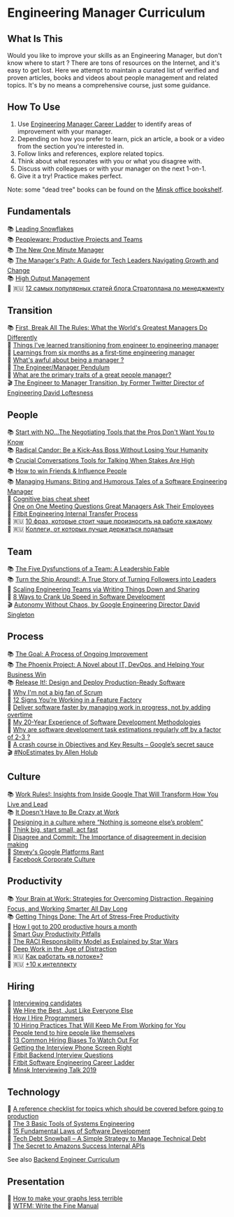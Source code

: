 # Engineering Manager Curriculum

## What Is This

Would you like to improve your skills as an Engineering Manager, but don't know where to start ? There are tons of resources on the Internet, and it's easy to get lost. Here we attempt to maintain a curated list of verified and proven articles, books and videos about people management and related topics. It's by no means a comprehensive course, just some guidance.

## How To Use

1. Use [Engineering Manager Career Ladder](https://wiki.fitbit.com/display/IPD/Software+Manager+Career+Ladder) to identify areas of improvement with your manager.
2. Depending on how you prefer to learn, pick an article, a book or a video from the section you're interested in. 
3. Follow links and references, explore related topics.
4. Think about what resonates with you or what you disagree with. 
5. Discuss with colleagues or with your manager on the next 1-on-1.
6. Give it a try! Practice makes perfect.

Note: some "dead tree" books can be found on the [Minsk office bookshelf](https://wiki.fitbit.com/display/intranet/Minsk+Bookshelf>).

## Fundamentals
📚 [Leading Snowflakes](https://leadingsnowflakes.com "Leading Snowflakes offers you proven tools and practices for improving your management skills that you can implement – starting today. It gives very concrete advice, and it explains the people side in terms of skills that may already be familiar to you as an engineer.")  
📚 [Peopleware: Productive Projects and Teams](https://www.amazon.com/dp/0321934113/ref=cm_sw_em_r_mt_dp_U_dEUTDbKXDMDVH "Think about the social and human issues in software development. This is the only way we’re going to make more humane, productive workplaces.")  
📚 [The New One Minute Manager](https://www.amazon.com/dp/8172234996/ref=cm_sw_em_r_mt_dp_U_5nUTDbCKMYCPS "It’s basically a short story about a manager who is very good at his job, particularly in one area. It’s like a GitHub gist that solves a problem in under 100 lines of code.")  
📚 [The Manager's Path: A Guide for Tech Leaders Navigating Growth and Change](https://www.amazon.com/dp/1491973897/ref=cm_sw_em_r_mt_dp_U_muUTDb1GWFGVB "What makes this book awesome is that it offers a clear and simple description of your responsibilities and goals at every step in the leadership ladder.")  
📚 [High Output Management](https://www.amazon.com/dp/0679762884/ref=cm_sw_em_r_mt_dp_U_WvUTDb7DE8BGY "A landmark book by Intel CEO Andy Grove. Introduced many of the management best practices such as 1-1, OKR, etc.")   
📃 🇷🇺 [12 самых популярных статей блога Стратоплана по менеджменту](https://habr.com/ru/company/stratoplan/blog/257301/)

## Transition
📚 [First, Break All The Rules: What the World's Greatest Managers Do Differently](https://www.amazon.com/dp/1595621113/ref=cm_sw_em_r_mt_dp_U_kDUTDbA313HF6 "Gallup presents the remarkable findings of its revolutionary study of more than 80,000 managers in First, Break All the Rules, revealing what the world’s greatest managers do differently. With vital performance and career lessons and ideas for how to apply them, it is a must-read for managers at every level.")  
📃 [Things I've learned transitioning from engineer to engineering manager](https://blog.pragmaticengineer.com/things-ive-learned-transitioning-from-engineer-to-engineering-manager/)  
📃 [Learnings from six months as a first-time engineering manager](http://www.dein.fr/2014-01-29-learnings-from-six-months-as-a-first-time.html)  
📃 [What's awful about being a manager ?](https://www.onebigfluke.com/2016/04/whats-awful-building-software.html)   
📃 [The Engineer/Manager Pendulum](https://charity.wtf/2017/05/11/the-engineer-manager-pendulum/)  
📃 [What are the primary traits of a great people manager?](https://www.quora.com/What-are-the-primary-traits-of-a-great-people-manager)  
🎬 [The Engineer to Manager Transition, by Former Twitter Director of Engineering David Loftesness](https://www.youtube.com/watch?v=qaHEy1I2M5Q)  

## People
📚 [Start with NO...The Negotiating Tools that the Pros Don't Want You to Know](https://www.amazon.com/dp/0609608002/ref=cm_sw_em_r_mt_dp_U_.DUTDbVBSXDZ7 "Start with No introduces a system of decision-based negotiation that teaches you how to understand and control these emotions. Think a win-win solution is the best way to make the deal? Think again.")  
📚 [Radical Candor: Be a Kick-Ass Boss Without Losing Your Humanity](https://www.amazon.com/dp/1250235375/ref=cm_sw_em_r_mt_dp_U_SeTTDb3S8TWMS "Radical Candor is a framework on how to relate to people. Striving to achieve even 50% of it will make you a better leader.")    
📚 [Crucial Conversations Tools for Talking When Stakes Are High](https://www.amazon.com/dp/0071771328/ref=cm_sw_em_r_mt_dp_U_FcUTDbTKRVNAW "Prepare for high-stakes situations. Transform anger and hurt feelings into powerful dialogue. Make it safe to talk about almost anything. Be persuasive, not abrasive")  
📚 [How to win Friends & Influence People](https://www.amazon.com/dp/8189297813/ref=cm_sw_em_r_mt_dp_U_WbUTDb5R9132C "This is literally a timeless classic for anyone interested in leadership.")     
📚 [Managing Humans: Biting and Humorous Tales of a Software Engineering Manager](https://www.amazon.com/dp/1484221575/ref=cm_sw_em_r_mt_dp_U_pwUTDb6X96D5A "Read hilarious stories with serious lessons that Michael Lopp extracts from his varied and sometimes bizarre experiences as a manager at Apple, Pinterest, Palantir, Netscape, Symantec, Slack, and Borland.")    
📃 [Cognitive bias cheat sheet](https://medium.com/better-humans/cognitive-bias-cheat-sheet-55a472476b18)  
📃 [One on One Meeting Questions Great Managers Ask Their Employees](https://medium.com/swlh/one-on-one-meeting-questions-great-managers-ask-their-employees-dfb33c31f2f2)   
📃 [Fitbit Engineering Internal Transfer Process](https://wiki.fitbit.com/display/IPD/Engineering+Internal+Transfer+Process)  
📃 🇷🇺 [10 фраз, которые стоит чаще произносить на работе каждому](https://lifehacker.ru/2018/01/31/10-fraz-na-rabote/)  
📃 🇷🇺 [Коллеги, от которых лучше держаться подальше](http://www.prostobankir.com.ua/hr/stati/kollegi_ot_kotoryh_luchshe_derzhatsya_podalshe)  

## Team
📚 [The Five Dysfunctions of a Team: A Leadership Fable](https://www.amazon.com/dp/0787960756/ref=cm_sw_em_r_mt_dp_U_-IUTDbNZAPDQZ "Throughout the story, author reveals the five dysfunctions which go to the very heart of why teams even the best ones-often struggle. He outlines a powerful model and actionable steps that can be used to overcome these common hurdles and build a cohesive, effective team.")  
📚 [Turn the Ship Around!: A True Story of Turning Followers into Leaders](https://www.amazon.com/dp/1591846404/ref=cm_sw_em_r_mt_dp_U_ODUTDb7NJVZN6 "The best how-to manual anywhere for managers on delegating, training, and driving flawless execution.")  
📃 [Scaling Engineering Teams via Writing Things Down and Sharing](https://blog.pragmaticengineer.com/scaling-engineering-teams-via-writing-things-down-rfcs/)  
📃 [8 Ways to Crank Up Speed in Software Development](https://www.targetprocess.com/articles/speed-in-software-development/)  
🎬 [Autonomy Without Chaos, by Google Engineering Director David Singleton](https://www.youtube.com/watch?v=RKgZmHhSD9I)  

## Process
📚 [The Goal: A Process of Ongoing Improvement](https://www.amazon.com/dp/0884271951/ref=cm_sw_em_r_mt_dp_U_RDUTDbDTVV4YM "Alex Rogo is a harried plant manager working ever more desperately to try improve performance. His factory is rapidly heading for disaster. So is his marriage. He has ninety days to save his plant - or it will be closed by corporate HQ, with hundreds of job losses.")  
📚 [The Phoenix Project: A Novel about IT, DevOps, and Helping Your Business Win](https://www.amazon.com/dp/1942788290/ref=cm_sw_em_r_mt_dp_U_MDUTDb4JFEG2A "Bill, an IT manager at Parts Unlimited, has been tasked with taking on a project critical to the future of the business, code named Phoenix Project. But the project is massively over budget and behind schedule. The CEO demands Bill must fix the mess in ninety days or else Bill's entire department will be outsourced.")    
📚 [Release It!: Design and Deploy Production-Ready Software](https://www.amazon.com/dp/1680502395/ref=cm_sw_em_r_mt_dp_U_FTUTDbZ2P8HDZ "The author shows you how to create systems that run longer, with fewer failures, and recover better when bad things happen.")  
📃 [Why I'm not a big fan of Scrum](http://okigiveup.net/not-big-fan-of-scrum/)  
📃 [12 Signs You’re Working in a Feature Factory](https://cutle.fish/blog/12-signs-youre-working-in-a-feature-factory#.a6e2c4cev)  
📃 [Deliver software faster by managing work in progress, not by adding overtime](https://developers.soundcloud.com/blog/deliver-software-faster-by-managing-work-in-progress-not-by-adding-overtime)  
📃 [My 20-Year Experience of Software Development Methodologies](https://zwischenzugs.com/2017/10/15/my-20-year-experience-of-software-development-methodologies/)  
📃 [Why are software development task estimations regularly off by a factor of 2-3 ?](https://www.quora.com/Engineering-Management/Why-are-software-development-task-estimations-regularly-off-by-a-factor-of-2-3/answer/Michael-Wolfe?srid=24b&share=1)  
📃 [A crash course in Objectives and Key Results – Google’s secret sauce](https://www.perdoo.com/blog/a-crash-course-okr/)  
🎬 [#NoEstimates by Allen Holub](https://www.youtube.com/watch?v=QVBlnCTu9Ms)  

## Culture
📚 [Work Rules!: Insights from Inside Google That Will Transform How You Live and Lead](https://www.amazon.com/dp/1455554790/ref=cm_sw_em_r_mt_dp_U_DDUTDb28VXZCW "The book provides teaching examples from a range of industries-including lauded companies that happen to be hideous places to work and little-known companies that achieve spectacular results by valuing and listening to their employees.")  
📚 [It Doesn't Have to Be Crazy at Work](https://www.amazon.com/dp/0062874780/ref=cm_sw_em_r_mt_dp_U_nEUTDbRVTFM30 "The authors of the broadly reject the prevailing notion that long hours, aggressive hustle, and 'whatever it takes' are required to run a successful business today. 'Calm' has been the cornerstone of their company's culture since Basecamp began twenty years ago.")   
📃 [Designing in a culture where “Nothing is someone else’s problem”](https://medium.com/conveyor-ideas/designing-in-a-culture-where-nothing-is-someone-else-s-problem-8b9040f40d33)  
📃 [Think big, start small, act fast](https://hackernoon.com/think-big-start-small-act-fast-6fdab1f771ea)  
📃 [Disagree and Commit: The Importance of disagreement in decision making](https://hackernoon.com/disagree-and-commit-the-importance-of-disagreement-in-decision-making-b31d1b5f1bdc)  
📃 [Stevey's Google Platforms Rant](https://gist.github.com/chitchcock/1281611)  
📃 [Facebook Corporate Culture](https://www.linkedin.com/pulse/6-posters-reflect-facebook-corporate-culture-cenk-eser/)  

## Productivity
📚 [Your Brain at Work: Strategies for Overcoming Distraction, Regaining Focus, and Working Smarter All Day Long](https://www.amazon.com/dp/0061771295/ref=cm_sw_em_r_mt_dp_U_8pUTDbMZ23JHA "The author burrows deep inside the heads of one modern two-career couple to examine how each partner processes the workday―revealing how a more nuanced understanding of the brain can allow us to better organize, prioritize, recall, and sort our daily lives.")  
📚 [Getting Things Done: The Art of Stress-Free Productivity](https://www.amazon.com/dp/0143126563/ref=cm_sw_em_r_mt_dp_U_vqUTDb6QFY838 "“GTD” is now shorthand for an entire way of approaching professional and personal tasks, and has spawned an entire culture of websites, organizational tools, seminars, and offshoots.")  
📃 [How I got to 200 productive hours a month](https://qotoqot.com/blog/improving-focus/)  
📃 [Smart Guy Productivity Pitfalls](http://bookofhook.blogspot.com/2013/03/smart-guy-productivity-pitfalls.html?m=1)  
📃 [The RACI Responsibility Model as Explained by Star Wars](https://www.linkedin.com/pulse/raci-responsibility-model-explained-star-wars-matthew-inman/)  
📃 [Deep Work in the Age of Distraction](https://www.7pace.com/blog/deep-work-in-the-age-of-distraction)  
📃 🇷🇺 [Как работать «в потоке»?](https://habr.com/ru/post/117176/)  
📃 🇷🇺 [+10 к интеллекту](https://habr.com/ru/post/135075/)

## Hiring
📃 [Interviewing candidates](https://ericlippert.com/2015/06/08/interviewing-candidates/)  
📃 [We Hire the Best, Just Like Everyone Else](https://blog.codinghorror.com/we-hire-the-best-just-like-everyone-else/)  
📃 [How I Hire Programmers](http://www.aaronsw.com/weblog/hiring)  
📃 [10 Hiring Practices That Will Keep Me From Working for You](https://dev.to/jacobherrington/10-hiring-practices-that-will-keep-me-from-working-for-you-32o5)  
📃 [People tend to hire people like themselves](https://medium.com/@ltelkins/news-flash-people-tend-to-hire-people-like-themselves-61afd132b3fd)  
📃 [13 Common Hiring Biases To Watch Out For](https://harver.com/blog/hiring-biases/)   
📃 [Getting the Interview Phone Screen Right](https://blog.codinghorror.com/getting-the-interview-phone-screen-right/)  
📃 [Fitbit Backend Interview Questions](https://wiki.fitbit.com/display/dev/Backend+Interview+Questions)  
📃 [Fitbit Software Engineering Career Ladder](https://wiki.fitbit.com/display/IPD/Software+Engineering+Career+Ladder)   
📃 [Minsk Interviewing Talk 2019](https://docs.google.com/presentation/d/1j_eoJyRICMd2R1iK1ZVMKyIi6N6UXQb0th6wWXy3vpg/edit?usp=sharing)  

## Technology
📃 [A reference checklist for topics which should be covered before going to production](https://github.com/mtdvio/going-to-production)  
📃 [The 3 Basic Tools of Systems Engineering](http://widgetsandshit.com/teddziuba/2010/12/the-3-basic-tools-of-systems-engineering.html)  
📃 [15 Fundamental Laws of Software Development](https://www.exceptionnotfound.net/fundamental-laws-of-software-development/)  
📃 [Tech Debt Snowball – A Simple Strategy to Manage Technical Debt](https://www.alexkras.com/tech-debt-snowball-a-simple-strategy-to-manage-technical-debt/)  
📃 [The Secret to Amazons Success Internal APIs](https://apievangelist.com/2012/01/12/the-secret-to-amazons-success-internal-apis/)  

See also [Backend Engineer Curriculum](../eng-curriculum.md)

## Presentation
📃 [How to make your graphs less terrible](https://imgur.com/WntrM6p)  
📃 [WTFM: Write the Fine Manual](https://docs.google.com/presentation/d/1plJbtQZXKBymEiw9sYy9xqnzMleWuYO461R3VrocOWQ/edit?usp=sharing)  


